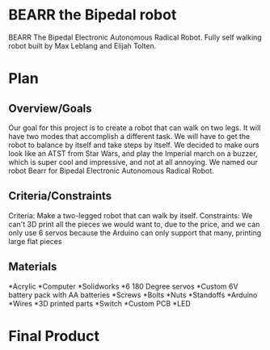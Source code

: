 # BEARR the Bipedal robot
BEARR The Bipedal Electronic Autonomous Radical Robot. Fully self walking robot built by Max Leblang and Elijah Tolten.
# Plan
## Overview/Goals
Our goal for this project is to create a robot that can walk on two legs. It will have two modes that accomplish a different task. We will have to get the robot to balance by itself and take steps by itself. We decided to make ours look like an ATST from Star Wars, and play the Imperial march on a buzzer, which is super cool and impressive, and not at all annoying. We named our robot Bearr for Bipedal Electronic Autonomous Radical Robot.

## Criteria/Constraints
Criteria: Make a two-legged robot that can walk by itself.
Constraints: We can't 3D print all the pieces we would want to, due to the price, and we can only use 6 servos because the Arduino can only support that many, printing large flat pieces

## Materials
*Acrylic
*Computer
*Solidworks
*6 180 Degree servos
*Custom 6V battery pack with AA batteries
*Screws
*Bolts
*Nuts
*Standoffs
*Arduino
*Wires
*3D printed parts
*Switch
*Custom PCB
*LED

# Final Product
